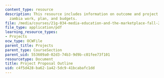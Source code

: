 ```yaml
---
content_type: resource
description: This resource includes information on outcome and project plan, post
  zambia work, plan, and budgets.
file: /media/courses/21g-034-media-education-and-the-marketplace-fall-2005/c4f5d428ba621a425dc941bcabafc1dd_MIT21G_034F05_outsourceafr.pdf
file_type: application/pdf
learning_resource_types:
- Projects
ocw_type: OCWFile
parent_title: Projects
parent_type: CourseSection
parent_uid: 553609a0-02d3-74b3-9d9b-c01fee73f101
resourcetype: Document
title: Project Proposal Outline
uid: c4f5d428-ba62-1a42-5dc9-41bcabafc1dd
---
```

